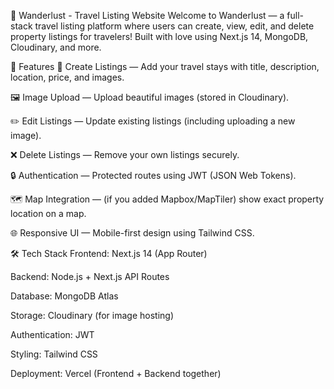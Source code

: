 🧳 Wanderlust - Travel Listing Website
Welcome to Wanderlust — a full-stack travel listing platform where users can create, view, edit, and delete property listings for travelers!
Built with love using Next.js 14, MongoDB, Cloudinary, and more.

🚀 Features
🧵 Create Listings — Add your travel stays with title, description, location, price, and images.

🖼️ Image Upload — Upload beautiful images (stored in Cloudinary).

✏️ Edit Listings — Update existing listings (including uploading a new image).

❌ Delete Listings — Remove your own listings securely.

🔒 Authentication — Protected routes using JWT (JSON Web Tokens).

🗺️ Map Integration — (if you added Mapbox/MapTiler) show exact property location on a map.

🌐 Responsive UI — Mobile-first design using Tailwind CSS.

🛠️ Tech Stack
Frontend: Next.js 14 (App Router)

Backend: Node.js + Next.js API Routes

Database: MongoDB Atlas

Storage: Cloudinary (for image hosting)

Authentication: JWT

Styling: Tailwind CSS

Deployment: Vercel (Frontend + Backend together)

